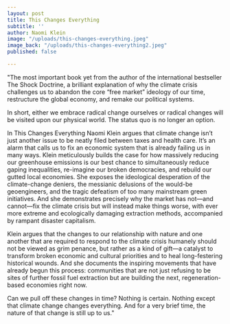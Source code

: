 ```yaml
---
layout: post
title: This Changes Everything
subtitle: ''
author: Naomi Klein
image: "/uploads/this-changes-everything.jpeg"
image_back: "/uploads/this-changes-everything2.jpeg"
published: false

---
```

"The most important book yet from the author of the international bestseller The Shock Doctrine, a brilliant explanation of why the climate crisis challenges us to abandon the core “free market” ideology of our time, restructure the global economy, and remake our political systems.  
  
In short, either we embrace radical change ourselves or radical changes will be visited upon our physical world. The status quo is no longer an option.  
  
In This Changes Everything Naomi Klein argues that climate change isn’t just another issue to be neatly filed between taxes and health care. It’s an alarm that calls us to fix an economic system that is already failing us in many ways. Klein meticulously builds the case for how massively reducing our greenhouse emissions is our best chance to simultaneously reduce gaping inequalities, re-imagine our broken democracies, and rebuild our gutted local economies. She exposes the ideological desperation of the climate-change deniers, the messianic delusions of the would-be geoengineers, and the tragic defeatism of too many mainstream green initiatives. And she demonstrates precisely why the market has not—and cannot—fix the climate crisis but will instead make things worse, with ever more extreme and ecologically damaging extraction methods, accompanied by rampant disaster capitalism.  
  
Klein argues that the changes to our relationship with nature and one another that are required to respond to the climate crisis humanely should not be viewed as grim penance, but rather as a kind of gift—a catalyst to transform broken economic and cultural priorities and to heal long-festering historical wounds. And she documents the inspiring movements that have already begun this process: communities that are not just refusing to be sites of further fossil fuel extraction but are building the next, regeneration-based economies right now.  
  
Can we pull off these changes in time? Nothing is certain. Nothing except that climate change changes everything. And for a very brief time, the nature of that change is still up to us."